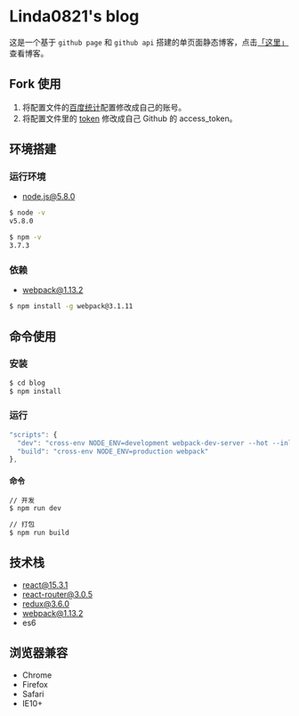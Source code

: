 # Linda0821's blog

这是一个基于 ``github page`` 和 ``github api`` 搭建的单页面静态博客，点击[「这里」](http://Linda0821.github.io/blog)查看博客。

## Fork 使用

1. 将配置文件的[百度统计](https://github.com/Linda0821/blog/blob/master/src/js/constants/Config.js#L7)配置修改成自己的账号。
2. 将配置文件里的 [token](https://github.com/Linda0821/blog/blob/master/src/js/constants/Config.js#L8) 修改成自己 Github 的 access_token。

## 环境搭建

### 运行环境

- [node.js@5.8.0](https://nodejs.org)

```bash
$ node -v
v5.8.0

$ npm -v
3.7.3
```

### 依赖

- webpack@1.13.2

```bash
$ npm install -g webpack@3.1.11
```

## 命令使用

### 安装

``` bash
$ cd blog
$ npm install
```

### 运行

``` js
"scripts": {
  "dev": "cross-env NODE_ENV=development webpack-dev-server --hot --inline",
  "build": "cross-env NODE_ENV=production webpack"
},
```

#### 命令

``` bash
// 开发
$ npm run dev

// 打包
$ npm run build
```

## 技术栈

- react@15.3.1
- react-router@3.0.5
- redux@3.6.0
- webpack@1.13.2
- es6

## 浏览器兼容

- Chrome
- Firefox
- Safari
- IE10+

